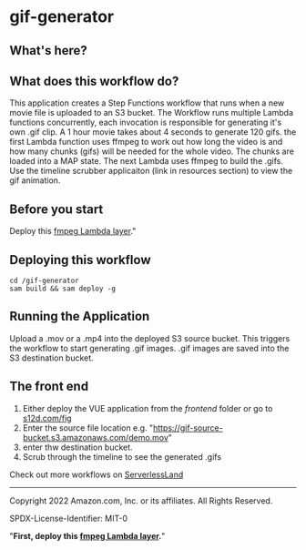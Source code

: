 # gif-generator

## What's here?
 

## What does this workflow do?

This application creates a Step Functions workflow that runs when a new movie file is uploaded to an S3 bucket. The Workflow runs multiple Lambda functions concurrently, each invocation is responsible for generating it's own .gif clip. A 1 hour movie takes about 4 seconds to generate 120 gifs.
the first Lambda function uses ffmpeg to work out how long the video is and how many chunks (gifs) will be needed for the whole video. The chunks are loaded into a MAP state. The next Lambda uses ffmpeg to build the .gifs.
Use the timeline scrubber applicaiton (link in resources section) to view the gif animation.


## Before you start

Deploy this <a targer=_blank href='https://serverlessrepo.aws.amazon.com/#!/applications/us-east-1/145266761615/ffmpeg-lambda-layer'>fmpeg Lambda layer</a>.</strong>"

## Deploying this workflow

```
cd /gif-generator 
sam build && sam deploy -g
```

## Running the Application
Upload a .mov or a .mp4 into the deployed S3 source bucket.
This triggers the workflow to start generating .gif images.
.gif images are saved into the S3 destination bucket.

## The front end
1. Either deploy the VUE application from the *frontend* folder or go to [s12d.com/fig](https://s12d.com/gif)
2. Enter the source file location e.g. "https://gif-source-bucket.s3.amazonaws.com/demo.mov"
3. enter thw destination bucket.
4. Scrub through the timeline to see the generated .gifs

Check out more workflows on [ServerlessLand](https://serverlessland.com/workflows)

----
Copyright 2022 Amazon.com, Inc. or its affiliates. All Rights Reserved.

SPDX-License-Identifier: MIT-0

"<strong>First, deploy this <a targer=_blank href='https://serverlessrepo.aws.amazon.com/#!/applications/us-east-1/145266761615/ffmpeg-lambda-layer'>fmpeg Lambda layer</a>.</strong>"
